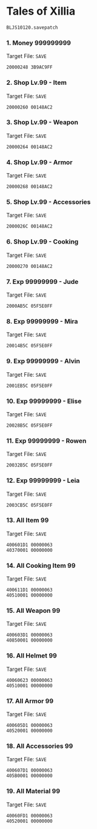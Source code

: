 #  Tales of Xillia 

`BLJS10120.savepatch`

### 1. Money 999999999

Target File: `SAVE`

```
20000248 3B9AC9FF
```

### 2. Shop Lv.99 - Item

Target File: `SAVE`

```
20000260 00148AC2
```

### 3. Shop Lv.99 - Weapon

Target File: `SAVE`

```
20000264 00148AC2
```

### 4. Shop Lv.99 - Armor

Target File: `SAVE`

```
20000268 00148AC2
```

### 5. Shop Lv.99 - Accessories

Target File: `SAVE`

```
2000026C 00148AC2
```

### 6. Shop Lv.99 - Cooking

Target File: `SAVE`

```
20000270 00148AC2
```

### 7. Exp 99999999 - Jude

Target File: `SAVE`

```
2000AB5C 05F5E0FF
```

### 8. Exp 99999999 - Mira

Target File: `SAVE`

```
20014B5C 05F5E0FF
```

### 9. Exp 99999999 - Alvin

Target File: `SAVE`

```
2001EB5C 05F5E0FF
```

### 10. Exp 99999999 - Elise

Target File: `SAVE`

```
20028B5C 05F5E0FF
```

### 11. Exp 99999999 - Rowen

Target File: `SAVE`

```
20032B5C 05F5E0FF
```

### 12. Exp 99999999 - Leia

Target File: `SAVE`

```
2003CB5C 05F5E0FF
```

### 13. All Item 99

Target File: `SAVE`

```
400601D1 00000063
40370001 00000000
```

### 14. All Cooking Item 99

Target File: `SAVE`

```
400611D1 00000063
40510001 00000000
```

### 15. All Weapon 99

Target File: `SAVE`

```
400603D1 00000063
40850001 00000000
```

### 16. All Helmet 99

Target File: `SAVE`

```
40060623 00000063
40510001 00000000
```

### 17. All Armor 99

Target File: `SAVE`

```
400605D1 00000063
40520001 00000000
```

### 18. All Accessories 99

Target File: `SAVE`

```
400607D1 00000063
405B0001 00000000
```

### 19. All Material 99

Target File: `SAVE`

```
40060FD1 00000063
40520001 00000000
```


